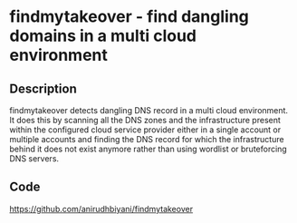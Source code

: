 # findmytakeover - find dangling domains in a multi cloud environment

## Description
findmytakeover detects dangling DNS record in a multi cloud environment. It does this by scanning all the DNS zones and the infrastructure present within the configured cloud service provider either in a single account or multiple accounts and finding the DNS record for which the infrastructure behind it does not exist anymore rather than using wordlist or bruteforcing DNS servers.

## Code
https://github.com/anirudhbiyani/findmytakeover
